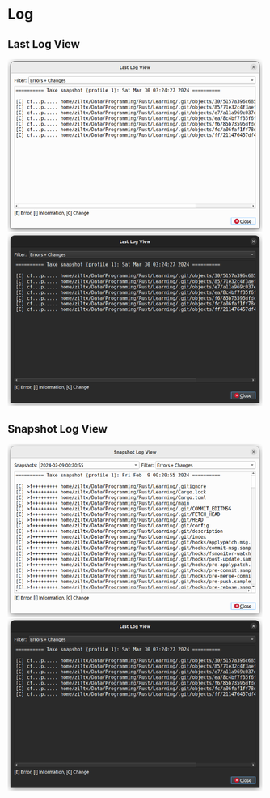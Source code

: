 
Log
===

Last Log View
-------------

![Last Log View](_images/light/last_log_view.png#only-light)
![Last Log View](_images/dark/last_log_view.png#only-dark)

Snapshot Log View
-----------------

![Snapshot Log View](_images/light/snapshot_log_view.png#only-light)
![Snapshot Log View](_images/dark/snapshot_log_view.png#only-dark)
